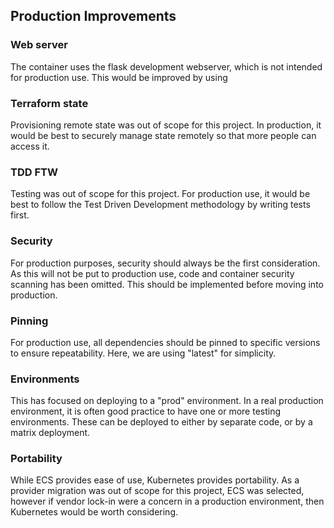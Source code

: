 ## Production Improvements
### Web server
The container uses the flask development webserver, which is not intended for production use. This
would be improved by using 

### Terraform state
Provisioning remote state was out of scope for this project. In production, it would be best to
securely manage state remotely so that more people can access it.

### TDD FTW

Testing was out of scope for this project. For production use, it would be best to follow the Test
Driven Development methodology by writing tests first.

### Security

For production purposes, security should always be the first consideration. As this will not be
put to production use, code and container security scanning has been omitted. This should be
implemented before moving into production.

### Pinning

For production use, all dependencies should be pinned to specific versions to ensure repeatability.
Here, we are using "latest" for simplicity.

### Environments

This has focused on deploying to a "prod" environment. In a real production environment, it is often
good practice to have one or more testing environments. These can be deployed to either by separate
code, or by a matrix deployment.

### Portability

While ECS provides ease of use, Kubernetes provides portability. As a provider migration was out of
scope for this project, ECS was selected, however if vendor lock-in were a concern in a production
environment, then Kubernetes would be worth considering.